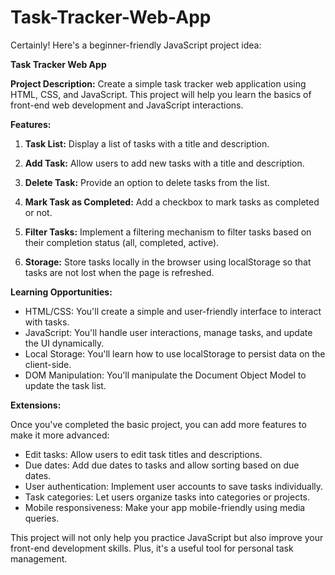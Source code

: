 # Task-Tracker-Web-App



Certainly! Here's a beginner-friendly JavaScript project idea:

**Task Tracker Web App**

**Project Description:**
Create a simple task tracker web application using HTML, CSS, and JavaScript. This project will help you learn the basics of front-end web development and JavaScript interactions.

**Features:**

1. **Task List:** Display a list of tasks with a title and description.

2. **Add Task:** Allow users to add new tasks with a title and description.

3. **Delete Task:** Provide an option to delete tasks from the list.

4. **Mark Task as Completed:** Add a checkbox to mark tasks as completed or not.

5. **Filter Tasks:** Implement a filtering mechanism to filter tasks based on their completion status (all, completed, active).

6. **Storage:** Store tasks locally in the browser using localStorage so that tasks are not lost when the page is refreshed.

**Learning Opportunities:**

- HTML/CSS: You'll create a simple and user-friendly interface to interact with tasks.
- JavaScript: You'll handle user interactions, manage tasks, and update the UI dynamically.
- Local Storage: You'll learn how to use localStorage to persist data on the client-side.
- DOM Manipulation: You'll manipulate the Document Object Model to update the task list.

**Extensions:**

Once you've completed the basic project, you can add more features to make it more advanced:

- Edit tasks: Allow users to edit task titles and descriptions.
- Due dates: Add due dates to tasks and allow sorting based on due dates.
- User authentication: Implement user accounts to save tasks individually.
- Task categories: Let users organize tasks into categories or projects.
- Mobile responsiveness: Make your app mobile-friendly using media queries.

This project will not only help you practice JavaScript but also improve your front-end development skills. Plus, it's a useful tool for personal task management.
